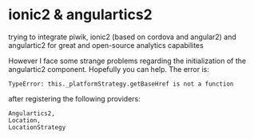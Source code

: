 # ionic2 & angulartics2
trying to integrate piwik, ionic2 (based on cordova and angular2) 
and angulartic2 for great and open-source analytics capabilites

However I face some strange problems regarding the initialization of the angulartic2 component. Hopefully you can help.
The error is: 
 
 ```
 TypeError: this._platformStrategy.getBaseHref is not a function
 ```
after registering the following providers:
```
Angulartics2,
Location,
LocationStrategy
```
